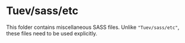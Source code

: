 # Tuev/sass/etc

This folder contains miscellaneous SASS files. Unlike `"Tuev/sass/etc"`, these files
need to be used explicitly.

